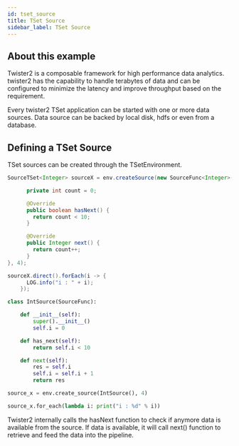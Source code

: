 ```yaml
---
id: tset_source
title: TSet Source
sidebar_label: TSet Source
---
```


## About this example

Twister2 is a composable framework for high performance data analytics. twister2 has the capability to handle terabytes of data and can be configured to minimize the latency and improve throughput based on the requirement.

Every twister2 TSet application can be started with one or more data sources. Data source can be backed by local disk, hdfs or even from a database.

## Defining a TSet Source

TSet sources can be created through the TSetEnvironment.

<!--DOCUSAURUS_CODE_TABS-->
<!--Java-->
```java
SourceTSet<Integer> sourceX = env.createSource(new SourceFunc<Integer>() {

      private int count = 0;

      @Override
      public boolean hasNext() {
        return count < 10;
      }

      @Override
      public Integer next() {
        return count++;
      }
}, 4);

sourceX.direct().forEach(i -> {
      LOG.info("i : " + i);
    });
```

<!--Python-->
```python
class IntSource(SourceFunc):

    def __init__(self):
        super().__init__()
        self.i = 0

    def has_next(self):
        return self.i < 10

    def next(self):
        res = self.i
        self.i = self.i + 1
        return res

source_x = env.create_source(IntSource(), 4)

source_x.for_each(lambda i: print("i : %d" % i))
```
<!--END_DOCUSAURUS_CODE_TABS-->

Twister2 internally calls the hasNext function to check if anymore data is available from the source. If data is available, it will call next() function to retrieve and feed the data into the pipeline.

